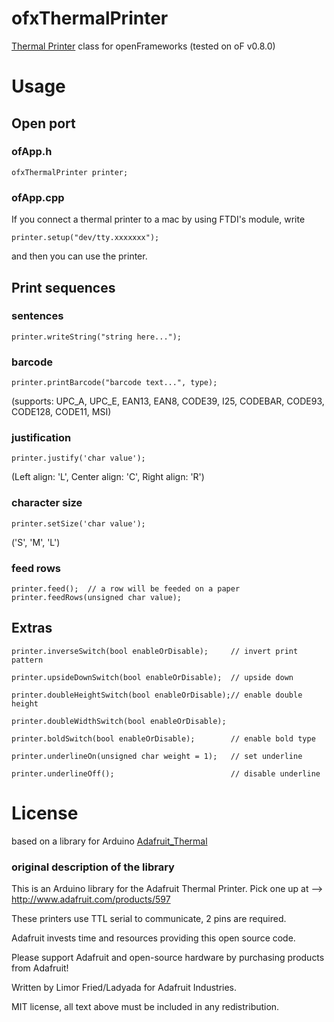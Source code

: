 # ofxThermalPrinter

[Thermal Printer](http://www.adafruit.com/products/597) class for openFrameworks (tested on oF v0.8.0)


# Usage
## Open port
### ofApp.h
`ofxThermalPrinter printer;`
### ofApp.cpp
If you connect a thermal printer to a mac by using FTDI's module, write

`printer.setup("dev/tty.xxxxxxx");`

and then you can use the printer.

## Print sequences
### sentences
`printer.writeString("string here...");`

### barcode
`printer.printBarcode("barcode text...", type);`

(supports: UPC_A, UPC_E,  EAN13, EAN8, CODE39, I25, CODEBAR, CODE93, CODE128, CODE11, MSI)

### justification
`printer.justify('char value');`

(Left align: 'L', Center align: 'C', Right align: 'R')

### character size
`printer.setSize('char value');`

('S', 'M', 'L')

### feed rows
`printer.feed();  // a row will be feeded on a paper`
`printer.feedRows(unsigned char value);`

## Extras
`printer.inverseSwitch(bool enableOrDisable);     // invert print pattern`

`printer.upsideDownSwitch(bool enableOrDisable);  // upside down`

`printer.doubleHeightSwitch(bool enableOrDisable);// enable double height`

`printer.doubleWidthSwitch(bool enableOrDisable);`

`printer.boldSwitch(bool enableOrDisable);        // enable bold type`

`printer.underlineOn(unsigned char weight = 1);   // set underline`

`printer.underlineOff();                          // disable underline`


# License
based on a library for Arduino [Adafruit_Thermal](https://github.com/adafruit/Adafruit-Thermal-Printer-Library)

### original description of the library

 This is an Arduino library for the Adafruit Thermal Printer.
 Pick one up at --> http://www.adafruit.com/products/597
 
 These printers use TTL serial to communicate, 2 pins are required.
 
 
 Adafruit invests time and resources providing this open source code.
 
 Please support Adafruit and open-source hardware by purchasing products
 from Adafruit!
 
 
 Written by Limor Fried/Ladyada for Adafruit Industries.
 
 MIT license, all text above must be included in any redistribution.
